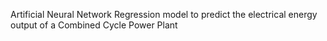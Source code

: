 
Artificial Neural Network Regression model to predict the electrical energy output of a Combined Cycle Power Plant
